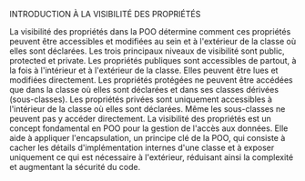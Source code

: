 
INTRODUCTION À LA VISIBILITÉ DES PROPRIÉTÉS

La visibilité des propriétés dans la POO détermine comment ces propriétés peuvent être accessibles et modifiées au sein et à l'extérieur de la classe où elles sont déclarées. Les trois principaux niveaux de visibilité sont public, protected et private.
Les propriétés publiques sont accessibles de partout, à la fois à l'intérieur et à l'extérieur de la classe. Elles peuvent être lues et modifiées directement.
Les propriétés protégées ne peuvent être accédées que dans la classe où elles sont déclarées et dans ses classes dérivées (sous-classes).
Les propriétés privées sont uniquement accessibles à l'intérieur de la classe où elles sont déclarées. Même les sous-classes ne peuvent pas y accéder directement.
La visibilité des propriétés est un concept fondamental en POO pour la gestion de l'accès aux données. Elle aide à appliquer l'encapsulation, un principe clé de la POO, qui consiste à cacher les détails d'implémentation internes d'une classe et à exposer uniquement ce qui est nécessaire à l'extérieur, réduisant ainsi la complexité et augmentant la sécurité du code.